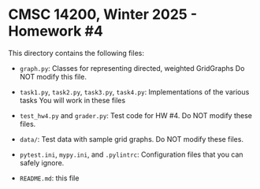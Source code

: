 # CMSC 14200, Winter 2025 - Homework #4

This directory contains the following files:

- `graph.py`: Classes for representing directed, weighted GridGraphs
              Do NOT modify this file.

- `task1.py`, `task2.py`, `task3.py`, `task4.py`: Implementations of the various tasks
              You will work in these files

- `test_hw4.py` and `grader.py`: Test code for HW #4. Do NOT modify these files.

- `data/`: Test data with sample grid graphs. Do NOT modify these files.

- `pytest.ini`, `mypy.ini`, and `.pylintrc`: Configuration files that you can safely ignore.

- `README.md`: this file
